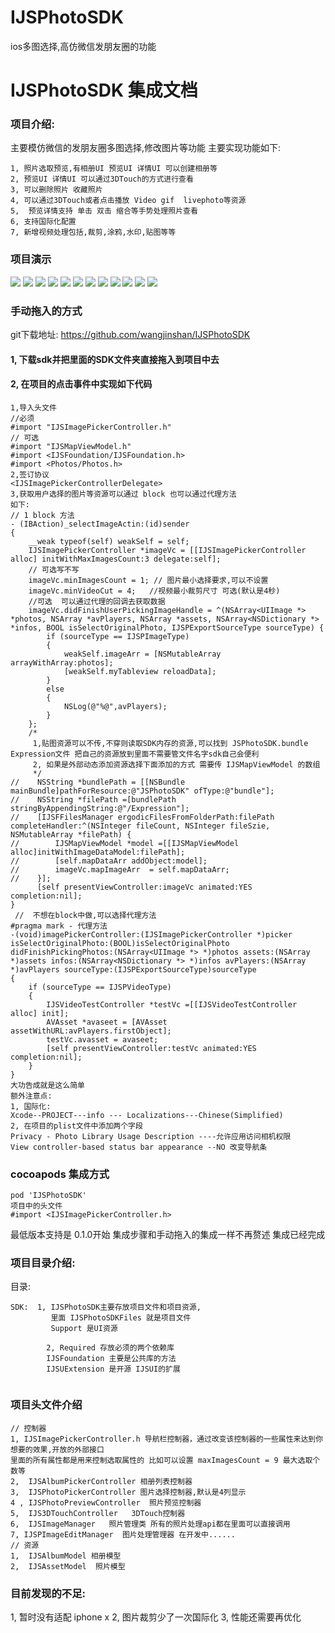# IJSPhotoSDK
ios多图选择,高仿微信发朋友圈的功能
#    IJSPhotoSDK  集成文档

### 项目介绍:
主要模仿微信的发朋友圈多图选择,修改图片等功能
主要实现功能如下:

```
1, 照片选取预览,有相册UI 预览UI 详情UI 可以创建相册等
2, 预览UI 详情UI 可以通过3DTouch的方式进行查看
3, 可以删除照片 收藏照片
4, 可以通过3DTouch或者点击播放 Video gif  livephoto等资源
5,  预览详情支持 单击 双击 缩合等手势处理照片查看
6, 支持国际化配置
7, 新增视频处理包括,裁剪,涂鸦,水印,贴图等等

```
### 项目演示

![](http://upload-images.jianshu.io/upload_images/2845360-e1139e616dc9b5ce.gif?imageMogr2/auto-orient/strip)
![](http://upload-images.jianshu.io/upload_images/2845360-c12b955a610679df.PNG?imageMogr2/auto-orient/strip%7CimageView2/2/w/1240)
![](http://upload-images.jianshu.io/upload_images/2845360-7057f29c498d1e06.PNG?imageMogr2/auto-orient/strip%7CimageView2/2/w/1240)
![](http://upload-images.jianshu.io/upload_images/2845360-ab39607b7469b992.PNG?imageMogr2/auto-orient/strip%7CimageView2/2/w/1240)
![](http://upload-images.jianshu.io/upload_images/2845360-24a9374b9a49204b.PNG?imageMogr2/auto-orient/strip%7CimageView2/2/w/1240)
![](http://upload-images.jianshu.io/upload_images/2845360-24a9374b9a49204b.PNG?imageMogr2/auto-orient/strip%7CimageView2/2/w/1240)
![](http://upload-images.jianshu.io/upload_images/2845360-d1c54660f95fa431.PNG?imageMogr2/auto-orient/strip%7CimageView2/2/w/1240)
![](http://upload-images.jianshu.io/upload_images/2845360-01d4de8f1e86c544.PNG?imageMogr2/auto-orient/strip%7CimageView2/2/w/1240)
![](http://upload-images.jianshu.io/upload_images/2845360-359b1fc91db1fe8b.PNG?imageMogr2/auto-orient/strip%7CimageView2/2/w/1240)
![](http://upload-images.jianshu.io/upload_images/2845360-2415f1e7467133fb.PNG?imageMogr2/auto-orient/strip%7CimageView2/2/w/1240)
![](http://upload-images.jianshu.io/upload_images/2845360-0b0d573e480ed8e3.PNG?imageMogr2/auto-orient/strip%7CimageView2/2/w/1240)
![](http://upload-images.jianshu.io/upload_images/2845360-82c00d5157e2442a.PNG?imageMogr2/auto-orient/strip%7CimageView2/2/w/1240)

### 手动拖入的方式
git下载地址:  https://github.com/wangjinshan/IJSPhotoSDK 
#### 1, 下载sdk并把里面的SDK文件夹直接拖入到项目中去
#### 2, 在项目的点击事件中实现如下代码

```
1,导入头文件
//必须
#import "IJSImagePickerController.h"
// 可选
#import "IJSMapViewModel.h"
#import <IJSFoundation/IJSFoundation.h>
#import <Photos/Photos.h>
2,签订协议
<IJSImagePickerControllerDelegate>
3,获取用户选择的图片等资源可以通过 block 也可以通过代理方法
如下:
// 1 block 方法
- (IBAction)_selectImageActin:(id)sender
{
    __weak typeof(self) weakSelf = self;
    IJSImagePickerController *imageVc = [[IJSImagePickerController alloc] initWithMaxImagesCount:3 delegate:self];
    // 可选写不写
    imageVc.minImagesCount = 1; // 图片最小选择要求,可以不设置
    imageVc.minVideoCut = 4;   //视频最小裁剪尺寸 可选(默认是4秒)
    //可选  可以通过代理的回调去获取数据
    imageVc.didFinishUserPickingImageHandle = ^(NSArray<UIImage *> *photos, NSArray *avPlayers, NSArray *assets, NSArray<NSDictionary *> *infos, BOOL isSelectOriginalPhoto, IJSPExportSourceType sourceType) {
        if (sourceType == IJSPImageType)
        {
            weakSelf.imageArr = [NSMutableArray arrayWithArray:photos];
            [weakSelf.myTableview reloadData];
        }
        else
        {
            NSLog(@"%@",avPlayers);
        }
    };
    /*
     1,贴图资源可以不传,不穿则读取SDK内存的资源,可以找到 JSPhotoSDK.bundle Expression文件 把自己的资源放到里面不需要管文件名字sdk自己会便利
     2, 如果是外部动态添加资源选择下面添加的方式 需要传 IJSMapViewModel 的数组
     */
//    NSString *bundlePath = [[NSBundle mainBundle]pathForResource:@"JSPhotoSDK" ofType:@"bundle"];
//    NSString *filePath =[bundlePath stringByAppendingString:@"/Expression"];
//    [IJSFFilesManager ergodicFilesFromFolderPath:filePath completeHandler:^(NSInteger fileCount, NSInteger fileSzie, NSMutableArray *filePath) {
//        IJSMapViewModel *model =[[IJSMapViewModel alloc]initWithImageDataModel:filePath];
//        [self.mapDataArr addObject:model];
//        imageVc.mapImageArr  = self.mapDataArr;
//    }];
      [self presentViewController:imageVc animated:YES completion:nil];
}
 //  不想在block中做,可以选择代理方法 
#pragma mark - 代理方法
-(void)imagePickerController:(IJSImagePickerController *)picker isSelectOriginalPhoto:(BOOL)isSelectOriginalPhoto didFinishPickingPhotos:(NSArray<UIImage *> *)photos assets:(NSArray *)assets infos:(NSArray<NSDictionary *> *)infos avPlayers:(NSArray *)avPlayers sourceType:(IJSPExportSourceType)sourceType
{
    if (sourceType == IJSPVideoType)
    {
        IJSVideoTestController *testVc =[[IJSVideoTestController alloc] init];
        AVAsset *avaseet = [AVAsset assetWithURL:avPlayers.firstObject];
        testVc.avasset = avaseet;
        [self presentViewController:testVc animated:YES completion:nil];
    }
}
大功告成就是这么简单
额外注意点:
1, 国际化: 
Xcode--PROJECT---info --- Localizations---Chinese(Simplified)
2, 在项目的plist文件中添加两个字段
Privacy - Photo Library Usage Description ----允许应用访问相机权限
View controller-based status bar appearance --NO 改变导航条

``` 
###  cocoapods 集成方式

```
pod 'IJSPhotoSDK'
项目中的头文件
#import <IJSImagePickerController.h>
```
最低版本支持是 0.1.0开始
集成步骤和手动拖入的集成一样不再赘述
集成已经完成

### 项目目录介绍:
目录: 


```
SDK:  1, IJSPhotoSDK主要存放项目文件和项目资源,
         里面 IJSPhotoSDKFiles 就是项目文件 
         Support 是UI资源

        2, Required 存放必须的两个依赖库 
        IJSFoundation 主要是公共库的方法 
        IJSUExtension 是开源 IJSUI的扩展
    
```
### 项目头文件介绍

```
// 控制器
1, IJSImagePickerController.h 导航栏控制器，通过改变该控制器的一些属性来达到你想要的效果,开放的外部接口
里面的所有属性都是用来控制选取属性的 比如可以设置 maxImagesCount = 9 最大选取个数等
2,  IJSAlbumPickerController 相册列表控制器 
3,  IJSPhotoPickerController 图片选择控制器,默认是4列显示 
4 , IJSPhotoPreviewController  照片预览控制器
5,  IJS3DTouchController   3DTouch控制器
6,  IJSImageManager   照片管理类 所有的照片处理api都在里面可以直接调用
7, IJSPImageEditManager  图片处理管理器 在开发中......
// 资源
1,  IJSAlbumModel 相册模型
2,  IJSAssetModel  照片模型

```
###  目前发现的不足:

1, 暂时没有适配 iphone x
2, 图片裁剪少了一次国际化
3, 性能还需要再优化
